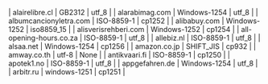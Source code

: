 | alairelibre.cl | GB2312 | utf_8 |
| alarabimag.com | Windows-1254 | utf_8 |
| albumcancionyletra.com | ISO-8859-1 | cp1252 |
| alibabuy.com | Windows-1252 | iso8859_15 |
| alisverisrehberi.com | Windows-1252 | cp1254 |
| all-opening-hours.co.za | ISO-8859-1 | utf_8 |
| allebiz.nl | ISO-8859-1 | utf_8 |
| alsaa.net | Windows-1254 | cp1256 |
| amazon.co.jp | SHIFT_JIS | cp932 |
| amway.co.th | utf-8 | None |
| antikvaari.fi | ISO-8859-1 | cp1250 |
| apotek1.no | ISO-8859-1 | utf_8 |
| appgefahren.de | Windows-1254 | utf_8 |
| arbitr.ru | windows-1251 | cp1251 |
